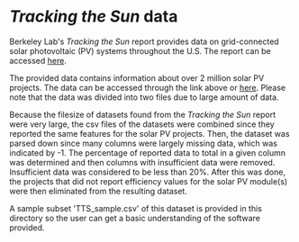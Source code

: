 # *Tracking the Sun* data

Berkeley Lab's *Tracking the Sun* report provides data on grid-connected solar photovoltaic (PV) systems throughout the U.S. The report can be accessed [here](https://emp.lbl.gov/tracking-the-sun).


The provided data contains information about over 2 million solar PV projects. The data can be accessed through the link above or [here](https://emp.lbl.gov/sites/default/files/lbnl_publicdatafile_dpv_2021_update_jan2022update.zip). Please note that the data was divided into two files due to large amount of data.

Because the filesize of datasets found from the *Tracking the Sun* report were very large, the csv files of the datasets were combined since they reported the same features for the solar PV projects. Then, the dataset was parsed down since many columns were largely missing data, which was indicated by -1. The percentage of reported data to total in a given column was determined and then columns with insufficient data were removed. Insufficient data was considered to be less than 20%. After this was done, the projects that did not report efficiency values for the solar PV module(s) were then eliminated from the resulting dataset. 

A sample subset 'TTS_sample.csv' of this dataset is provided in this directory so the user can get a basic understanding of the software provided.
